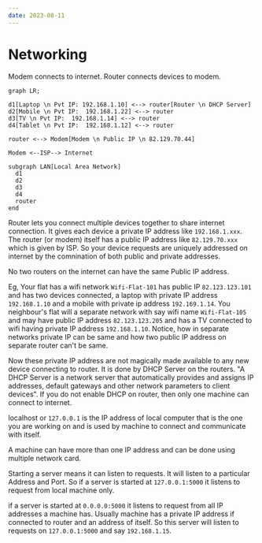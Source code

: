 ```yaml
---
date: 2023-08-11
---
```


# Networking

Modem connects to internet. Router connects devices to modem.


```mermaid
graph LR;

d1[Laptop \n Pvt IP: 192.168.1.10] <--> router[Router \n DHCP Server]
d2[Mobile \n Pvt IP:  192.168.1.22] <--> router
d3[TV \n Pvt IP:  192.168.1.14] <--> router
d4[Tablet \n Pvt IP:  192.168.1.12] <--> router

router <--> Modem[Modem \n Public IP \n 82.129.70.44]

Modem <--ISP--> Internet

subgraph LAN[Local Area Network]
  d1
  d2
  d3
  d4
  router
end
```

Router lets you connect multiple devices together to share internet connection. It gives each device a private IP address like `192.168.1.xxx`. The router (or modem) itself has a public IP address like `82.129.70.xxx` which is given by ISP. So your device requests are uniquely addressed on internet by the comnination of both public and private addresses.

No two routers on the internet can have the same Public IP address.

Eg, Your flat has a wifi network `Wifi-Flat-101` has public IP `82.123.123.101` and has two devices connected, a laptop with private IP address `192.168.1.10` and a mobile with private ip address `192.169.1.14`. You neighbour's flat will a separate network with say wifi name `Wifi-Flat-105` and may have public IP address `82.123.123.205` and has a TV connected to wifi having private IP address `192.168.1.10`. Notice, how in separate networks private IP can be same and how two public IP address on separate router can't be same.

Now these private IP address are not magically made available to any new device connecting to router. It is done by DHCP Server on the routers. "A DHCP Server is a network server that automatically provides and assigns IP addresses, default gateways and other network parameters to client devices". If you do not enable DHCP on router, then only one machine can connect to internet.


localhost or `127.0.0.1` is the IP address of local computer that is the one you are working on and is used by machine to connect and communicate with itself.

A machine can have more than one IP address and can be done using multiple network card.

Starting a server means it can listen to requests. It will listen to a particular Address and Port. So if a server is started at `127.0.0.1:5000` it listens to request from local machine only.

if a server is started at `0.0.0.0:5000` it listens to request from all IP addresses a machine has. Usually machine has a private IP address if connected to router and an address of itself. So this server will listen to requests on `127.0.0.1:5000` and say `192.168.1.15`.
